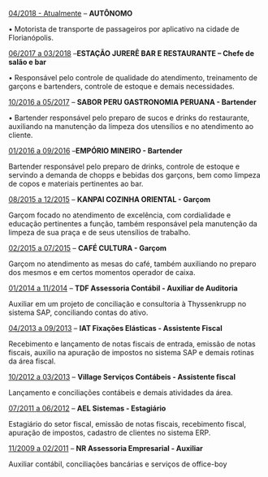 <u>04/2018 - Atualmente</u> – **AUTÔNOMO**

• Motorista de transporte de passageiros por aplicativo na cidade de Florianópolis.



<u>06/2017 a 03/2018</u> –**ESTAÇÃO JURERÊ BAR E RESTAURANTE – Chefe de salão e bar**

• Responsável pelo controle de qualidade do atendimento, treinamento de garçons e bartenders, controle de estoque e demais necessidades.



<u>10/2016 a 05/2017</u> – **SABOR PERU GASTRONOMIA PERUANA - Bartender**

• Bartender responsável pelo preparo de sucos e drinks do restaurante, auxiliando na manutenção da limpeza dos utensílios e no atendimento ao cliente.



<u>01/2016 a 09/2016</u> –**EMPÓRIO MINEIRO - Bartender**

Bartender responsável pelo preparo de drinks, controle de estoque e servindo a demanda de chopps e bebidas dos garçons, bem como limpeza de copos e materiais pertinentes ao bar.



<u>08/2015 a 12/2015</u> – **KANPAI COZINHA ORIENTAL - Garçom**

Garçom focado no atendimento de excelência, com cordialidade e educação pertinentes a função, também responsável pela manutenção da limpeza de sua praça e de seus utensílios de trabalho.



<u>02/2015 a 07/2015</u> – **CAFÉ CULTURA - Garçom**

Garçom no atendimento as mesas do café, também auxiliando no preparo dos mesmos e em certos momentos operador de caixa.



<u>01/2014 a 11/2014</u> – **TDF Assessoria Contábil - Auxiliar de Auditoria**

Auxiliar em um projeto de conciliação e consultoria à Thyssenkrupp no sistema SAP, conciliando contas do ativo. 



<u>04/2013 a 09/2013</u> – **IAT Fixações Elásticas - Assistente Fiscal**

Recebimento e lançamento de notas fiscais de entrada, emissão de notas fiscais, auxilio na apuração de impostos no sistema SAP e demais rotinas da área fiscal.



<u>10/2012 a 03/2013</u> – **Village Serviços Contábeis - Assistente fiscal**

Lançamento e conciliações contábeis e demais atividades da área.



<u>07/2011 a 06/2012</u> – **AEL Sistemas - Estagiário**

Estagiário do setor fiscal, emissão de notas fiscais, recebimento fiscal, apuração de impostos, cadastro de clientes no sistema ERP.



<u>11/2009 a 02/2011</u> – **NR Assessoria Empresarial - Auxiliar**

Auxiliar contábil, conciliações bancárias e serviços de office-boy
